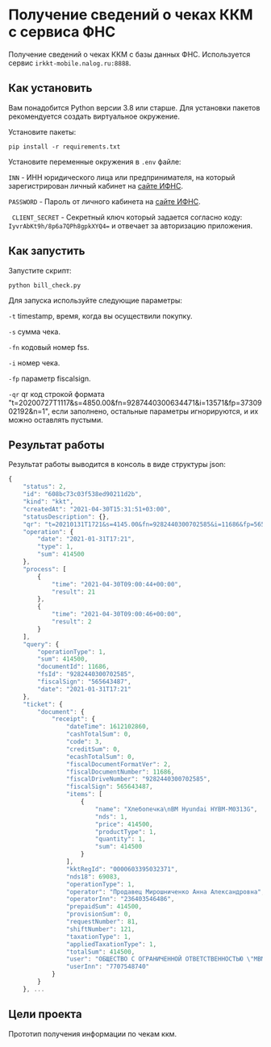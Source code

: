 # Получение сведений о чеках ККМ с сервиса ФНС

Получение сведений о чеках ККМ с базы данных ФНС. Используется сервис `irkkt-mobile.nalog.ru:8888`.

## Как установить

Вам понадобится Python версии 3.8 или старше. Для установки пакетов рекомендуется создать виртуальное окружение. 

Установите пакеты:

```python3
pip install -r requirements.txt
```

Установите переменные окружения в `.env` файле:

` INN `         - ИНН юридического лица или предпринимателя, на который зарегистрирован личный кабинет на [сайте ИФНС](https://lkfl2.nalog.ru/lkfl/login).

` PASSWORD `    - Пароль от личного кабинета на [сайте ИФНС](https://lkfl2.nalog.ru/lkfl/login).

` CLIENT_SECRET` - Секретный ключ который задается согласно коду: `IyvrAbKt9h/8p6a7QPh8gpkXYQ4=` и отвечает за авторизацию приложения.


## Как запустить

Запустите скрипт:

```python3
python bill_check.py
```

Для запуска используйте следующие параметры:

`-t`    timestamp, время, когда вы осуществили покупку.

`-s`    сумма чека.

`-fn`   кодовый номер fss.

`-i`    номер чека.

`-fp`   параметр fiscalsign.

`-qr`   qr код строкой формата "t=20200727T1117&s=4850.00&fn=9287440300634471&i=13571&fp=3730902192&n=1", если заполнено, остальные параметры игнорируются, и их можно оставлять пустыми. 


## Результат работы

Результат работы выводится в консоль в виде структуры json:

```js
{
    "status": 2,
    "id": "608bc73c03f538ed90211d2b",
    "kind": "kkt",
    "createdAt": "2021-04-30T15:31:51+03:00",
    "statusDescription": {},
    "qr": "t=20210131T1721&s=4145.00&fn=9282440300702585&i=11686&fp=565643487&n=1",
    "operation": {
        "date": "2021-01-31T17:21",
        "type": 1,
        "sum": 414500
    },
    "process": [
        {
            "time": "2021-04-30T09:00:44+00:00",
            "result": 21
        },
        {
            "time": "2021-04-30T09:00:46+00:00",
            "result": 2
        }
    ],
    "query": {
        "operationType": 1,
        "sum": 414500,
        "documentId": 11686,
        "fsId": "9282440300702585",
        "fiscalSign": "565643487",
        "date": "2021-01-31T17:21"
    },
    "ticket": {
        "document": {
            "receipt": {
                "dateTime": 1612102860,
                "cashTotalSum": 0,
                "code": 3,
                "creditSum": 0,
                "ecashTotalSum": 0,
                "fiscalDocumentFormatVer": 2,
                "fiscalDocumentNumber": 11686,
                "fiscalDriveNumber": "9282440300702585",
                "fiscalSign": 565643487,
                "items": [
                    {
                        "name": "Хлебопечка\nBM Hyundai HYBM-M0313G",
                        "nds": 1,
                        "price": 414500,
                        "productType": 1,
                        "quantity": 1,
                        "sum": 414500
                    }
                ],
                "kktRegId": "0000603395032371",
                "nds18": 69083,
                "operationType": 1,
                "operator": "Продавец Мирошниченко Анна Александровна",
                "operatorInn": "236403546486",
                "prepaidSum": 414500,
                "provisionSum": 0,
                "requestNumber": 81,
                "shiftNumber": 121,
                "taxationType": 1,
                "appliedTaxationType": 1,
                "totalSum": 414500,
                "user": "ОБЩЕСТВО С ОГРАНИЧЕННОЙ ОТВЕТСТВЕННОСТЬЮ \"МВМ\"",
                "userInn": "7707548740"
            }
        }
    }, ...
```

## Цели проекта

Прототип получения информации по чекам ккм.
